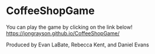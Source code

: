 # CoffeeShopGame
You can play the game by clicking on the link below!
https://jongrayson.github.io/CoffeeShopGame/

Produced by Evan LaBate, Rebecca Kent, and Daniel Evans
